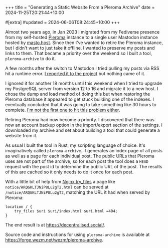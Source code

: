 +++
title = "Generating a Static Website From a Pleroma Archive"
date = 2024-11-25T20:21:44+10:00

#[extra]
#updated = 2024-06-06T08:24:45+10:00
+++

Almost two years ago, in Jan 2023 I migrated from my Fediverse presence from my
self-hosted [Pleroma] instance to a single user Mastodon instance hosted by
[masto.host]. Since then I've wanted to retire the Pleroma instance, but I
didn't want to just take it offline. I wanted to preserve my posts and
links to them. That became a priority over the weekend so I built a
tool, `pleroma-archive` to do it.

<!-- more -->

A few months after the switch to Mastodon I tried pulling my posts via RSS hit
a runtime error. [I reported it to the project][runtime-error] but nothing came
of it.

I ignored it for another 18 months until this weekend when I tried to
upgrade my PostgreSQL server from version 12 to 16 and migrate it to a new
host. I chose the dump and load method of doing this but when restoring the Pleroma
database it appeared to get stuck building one of the indexes. I eventually
concluded that it was going to take something like 30 hours to complete. [I'm
not the first one to hit this problem either][pg-restore].

Retiring Pleroma had now become a priority. I discovered that there was now an
account backup option in the import/export section of the settings. I
downloaded my archive and set about building a tool that could generate a
website from it.

As usual I built the tool in Rust, my scripting language of choice. It's
imaginatively called `pleroma-archive`. It generates an index page of all posts
as well as a page for each individual post. The public URLs that Pleroma uses
are not part of the archive, so for each post the tool does a `HEAD` request
with the post id to determine the public URL of the post. The results of this
are cached so it only needs to do it once for each post.

With a little bit of help from [Nginx try\_files][try_files] a page like
`notice/ARQGKLTJNiP8Lu2gT2.html` can be served at `/notice/ARQGKLTJNiP8Lu2gT2`,
matching the URL it had when served by Pleroma:

```nginx
location / {
    try_files $uri $uri/index.html $uri.html =404;
}
```

The end result is at <https://decentralised.social/>.

Source code and instructions for using `pleroma-archive` is available at
<https://forge.wezm.net/wezm/pleroma-archive>.

[Pleroma]: https://pleroma.social/
[masto.host]: https://masto.host/
[runtime-error]: https://git.pleroma.social/pleroma/pleroma/-/issues/3149
[pg-restore]: https://git.pleroma.social/pleroma/pleroma/-/issues/3031
[try_files]: https://nginx.org/en/docs/http/ngx_http_core_module.html#try_files
